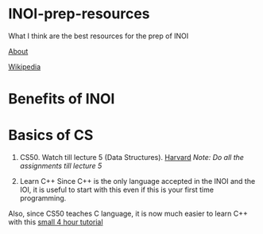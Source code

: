 # INOI-prep-resources
What I think are the best resources for the prep of INOI

[About](https://www.iarcs.org.in/inoi/)

[Wikipedia](https://en.m.wikipedia.org/wiki/Indian_Computing_Olympiad)


# Benefits of INOI
 
# Basics of CS
1. CS50. Watch till lecture 5 (Data Structures). [Harvard](https://pll.harvard.edu/course/cs50-introduction-computer-science)
*Note: Do all the assignments till lecture 5*

2. Learn C++
Since C++ is the only language accepted in the INOI and the IOI, it is useful to start with this even if this is your first time programming.

Also, since CS50 teaches C language, it is now much easier to learn C++ with this [small 4 hour tutorial](
https://www.youtube.com/watch?v=vLnPwxZdW4Y)


# 
